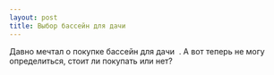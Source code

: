 ```yaml
---
layout: post 
title: Выбор бассейн для дачи ‌ ‌ 
--- 
```

Давно мечтал о покупке бассейн для дачи ‌ ‌. А вот теперь не могу определиться, стоит ли покупать или нет?